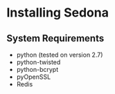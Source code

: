 # Installing Sedona
## System Requirements
* python (tested on version 2.7)
* python-twisted
* python-bcrypt
* pyOpenSSL
* Redis